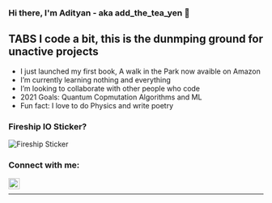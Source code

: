 ### Hi there, I'm Adityan - aka add_the_tea_yen 👋


## TABS       I code a bit, this is the dunmping ground for unactive projects

- I just launched my first book, A walk in the Park now avaible on Amazon 
- I’m currently learning nothing and everything
- I’m looking to collaborate with other people who code
- 2021 Goals: Quantum Copmutation Algorithms and ML
- Fun fact: I love to do Physics and write poetry

### Fireship IO Sticker?
![Fireship Sticker](https://firebasestorage.googleapis.com/v0/b/fireship-app.appspot.com/o/assets%2Fsticker-holo.png?alt=media&token=b41ebeaf-d5e9-4823-a294-5b11e63d7284)

### Connect with me:
[<img align="left" alt="codeSTACKr | LinkedIn" width="22px" src="https://cdn.jsdelivr.net/npm/simple-icons@v3/icons/linkedin.svg" />][linkedin]

<br />

---
[linkedin]: https://linkedin.com/in/adityan-n-44789a1b9/
